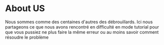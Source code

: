 # About US
Nous sommes comme des centaines d'autres des débrouillards.
Ici nous partageons ce que nous avons rencontré en difficulté en mode tutorial pour que vous pussiez ne plus faire la même erreur ou au moins savoir comment résoudre le problème